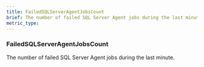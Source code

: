 ```yaml
---
title: FailedSQLServerAgentJobsCount
brief: The number of failed SQL Server Agent jobs during the last minute.
metric_type:
---
```

### FailedSQLServerAgentJobsCount

The number of failed SQL Server Agent jobs during the last minute.
